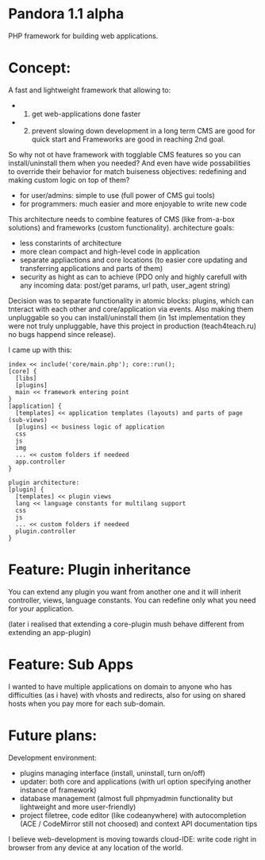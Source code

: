 # Pandora 1.1 alpha

PHP framework for building web applications.

# Concept:
A fast and lightweight framework that allowing to:
- 1. get web-applications done faster
- 2. prevent slowing down development in a long term
CMS are good for quick start and Frameworks are good in reaching 2nd goal.

So why not ot have framework with togglable CMS features so you can install/uninstall them when you needed?
And even have wide possabilities to override their behavior for match buiseness objectives: redefining and making custom logic on top of them?
- for user/admins: simple to use (full power of CMS gui tools)
- for programmers: much easier and more enjoyable to write new code

This architecture needs to combine features of CMS (like from-a-box solutions) and frameworks (custom functionality).
architecture goals:
- less constarints of architecture
- more clean compact and high-level code in application
- separate appliactions and core locations (to easier core updating and transferring applications and parts of them)
- security as hight as can to achieve (PDO only and highly carefull with any incoming data: post/get params, url path, user_agent string)

Decision was to separate functionality in atomic blocks: plugins, which can tnteract with each other and core/application via events. Also making them unpluggable so you can install/uninstall them (in 1st implementation they were not truly unpluggable, have this project in production (teach4teach.ru) no bugs happend since release).

I came up with this:
```
index << include('core/main.php'); core::run();
[core] {
  [libs]
  [plugins]
  main << framework entering point
}
[application] {
  [templates] << application templates (layouts) and parts of page (sub-views)
  [plugins] << business logic of application
  css
  js
  img
  ... << custom folders if needeed
  app.controller
}

plugin architecture:
[plugin] {
  [templates] << plugin views
  lang << language constants for multilang support
  css
  js
  ... << custom folders if needeed
  plugin.controller
}
```


# Feature: Plugin inheritance
You can extend any plugin you want from another one and it will inherit controller, views, language constants. You can redefine only what you need for your application.

(later i realised that extending a core-plugin mush behave different from extending an app-plugin)


# Feature: Sub Apps
I wanted to have multiple applications on domain to anyone who has difficulties (as i have) with vhosts and redirects, also for using on shared hosts when you pay more for each sub-domain.


# Future plans:
Development environment:
- plugins managing interface (install, uninstall, turn on/off)
- updater: both core and applications (with url option specifying another instance of framework)
- database management (almost full phpmyadmin functionality but lightweight and more user-friendly)
- project filetree, code editor (like codeanywhere) with autocompletion (ACE / CodeMirror still not choosed) and context API documentation tips

I believe web-development is moving towards cloud-IDE: write code right in browser from any device at any location of the world.

